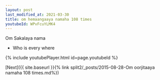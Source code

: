 ```yaml
---
layout: post
last_modified_at: 2021-03-30
title: om hemaangaaya namaha 108 times
youtubeId: WPvFcuYLMK4
---
```

 
 
Om Sakalaya nama 
 
 -  Who is every where 
 
  
 
  
 
 
 
 
 
 


{% include youtubePlayer.html id=page.youtubeId %}
 
[Next]({{ site.baseurl }}{% link  split2/_posts/2015-08-28-Om oorjitaaya namaha 108 times.md%})
 
